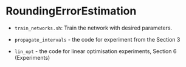 # RoundingErrorEstimation

* `train_networks.sh`: Train the network with desired parameters.

* `propagate_intervals` - the code for experiment from the Section 3
* `lin_opt` - the code for linear optimisation experiments, Section 6 (Experiments) 
